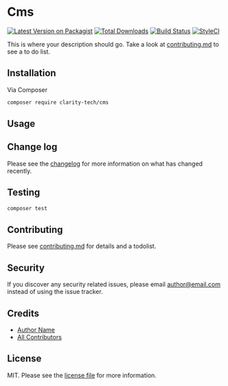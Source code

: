 # Cms

[![Latest Version on Packagist][ico-version]][link-packagist]
[![Total Downloads][ico-downloads]][link-downloads]
[![Build Status][ico-travis]][link-travis]
[![StyleCI][ico-styleci]][link-styleci]

This is where your description should go. Take a look at [contributing.md](contributing.md) to see a to do list.

## Installation

Via Composer

```bash
composer require clarity-tech/cms
```

## Usage

## Change log

Please see the [changelog](changelog.md) for more information on what has changed recently.

## Testing

```bash
composer test
```

## Contributing

Please see [contributing.md](contributing.md) for details and a todolist.

## Security

If you discover any security related issues, please email author@email.com instead of using the issue tracker.

## Credits

- [Author Name][link-author]
- [All Contributors][link-contributors]

## License

MIT. Please see the [license file](license.md) for more information.

[ico-version]: https://img.shields.io/packagist/v/clarity-tech/cms.svg?style=flat-square
[ico-downloads]: https://img.shields.io/packagist/dt/clarity-tech/cms.svg?style=flat-square
[ico-travis]: https://img.shields.io/travis/clarity-tech/cms/master.svg?style=flat-square
[ico-styleci]: https://styleci.io/repos/12345678/shield

[link-packagist]: https://packagist.org/packages/clarity-tech/cms
[link-downloads]: https://packagist.org/packages/clarity-tech/cms
[link-travis]: https://travis-ci.org/clarity-tech/cms
[link-styleci]: https://styleci.io/repos/12345678
[link-author]: https://github.com/clarity-tech
[link-contributors]: ../../contributors
